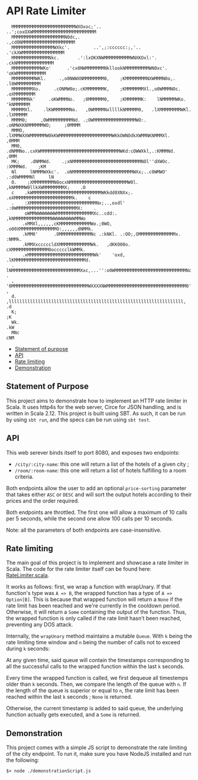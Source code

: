 # API Rate Limiter

```
  MMMMMMMMMMMMMMMMMMMMMMMMWXOxoc;'..            ..';coxOXWMMMMMMMMMMMMMMMMMMMMMMMM
  MMMMMMMMMMMMMMMMMMMMN0dc,.                            .,cd0NMMMMMMMMMMMMMMMMMMMM
  MMMMMMMMMMMMMMMMWXkc'.         ..',;:cccccc:;,'..         .'ckXWMMMMMMMMMMMMMMMM
  MMMMMMMMMMMMMMNkc.       .':lxOKXNWMMMMMMMMMMWNXKOxl:'.       .ckNMMMMMMMMMMMMMM
  MMMMMMMMMMMWKo'      .'cx0NWMMMMMMMNkllookNMMMMMMMMMWN0xc'.      'oKWMMMMMMMMMMM
  MMMMMMMMMWKl.     .,o0NWWXNMMMMMMMM0,    ;KMMMMMMMMNXWMMMN0o,.     .l0WMMMMMMMMM
  MMMMMMMMXo.     .cONMW0o;.cKMMMMMMMK,    ;KMMMMMMMXl.,o0WMMMNOc.     .oXMMMMMMMM
  MMMMMMNk'     .oKWMMMNo.   ;0MMMMMM0,    ;KMMMMMMK:    lNMMMMMWKo.     'kNMMMMMM
  MMMMMXl.    .lKWMMMMMMNo.   ,OWMMMMNxllllkNMMMMM0,   .lXMMMMMMMMWKl.    .lXMMMMM
  MMMM0;     ,OWMMMMMMMMMNd. .;OWMMMMMMMMMMMMMMMMWO:. .oNMWXKNMMMMMMWO;     ;0MMMM
  MMMO,    .lXMMWXXWMMMMMMW0kKWMMMMMMMMMMMMMMMMMMMMWKkOWNOdkXWMMNKNMMMXl.    ,0MMM
  MM0,    .dNMMNo..cxKWMMMMMMMMMMMMMMMMMMMMMMMMMMMMMMWKd:cOWWXkl,.:KMMMNd.    ,0MM
  MK;    .dNMMWd.    .;xNMMMMMMMMMMMMMMMMMMMMMMMMMMNOl''dXWOc.     :XMMMWd.    ;KM
  Nl     lNMMMWXkc'.  .oNMMMMMMMMMMMMMMMMMMMMMMMWXx;..c0WMWO'   .:d0WMMMMNl     lN
  O.    ;XMMMMMMMMN0ocxNMMMMMMMMMMMMMMMMMMMMMMW0l.  ,kNMMMMW0llkXWMMMMMMMMX;    .O
  c    .kWMMMMMMMMMMMMMMMMMMMMMMMMMMWKkdd0XNXx;.  .oXMMMMMMMMMMMMMMMMMMMMMMk.    c
  .    :XMMMMMMMMMMMMMMMMMMMMMMMMMNx;..,oxdl'   .:0WMMMMMMMMMMMMMMMMMMMMMMMX:    .
       oWMMWWWWWWWWMMMMMMMMMMMMMMXc..cdd:.     ,kNMMMMMMMMMMMMMMWWWWWWWWWMMWo
      .xMMXl,,,,,,cKMMMMMMMMMMMMWo.;0WO,     .o00XMMMMMMMMMMMMMMO:,,,,,,dNMMk.
      .kMM0'      .OMMMMMMMMMMMMNc .:kNKl. .:OO;,OMMMMMMMMMMMMMMx.      :NMMk.
      .kMMXxcccccldXMMMMMMMMMMMMWk.   ,dKKO00o. cXMMMMMMMMMMMMMM0occccclkWMMk.
      .xMMMMMMMMMMMMMMMMMMMMMMMMMWk'    'oxd, .lKMMMMMMMMMMMMMMMMMMMMMMMMMMMd.
  .    lNMMMMMMMMMMMMMMMMMMMMMMMMMMXxc,...'':o0WMMMMMMMMMMMMMMMMMMMMMMMMMMMNc    .
  ,    '0MMMMMMMMMMMMMMMMMMMMMMMMMMMMMWXXXXNWMMMMMMMMMMMMMMMMMMMMMMMMMMMMMM0'    ,
  d.    ,llllllllllllllllllllllllllllllllllllllllllllllllllllllllllllllllll,    .d
  K;                                                                            ;K
  Wk.                                                                          .kW
  MNc                                                                          cNM
  ```

  - [Statement of purpose](#statement-of-purpose)
  - [API](#api)
  - [Rate limiting](#rate-limiting)
  - [Demonstration](#demonstration)

  ## Statement of Purpose

  This project aims to demonstrate how to implement an HTTP rate limiter in Scala.
  It uses http4s for the web server, Circe for JSON handling, and is written in Scala 2.12.
  This project is built using SBT. As such, it can be run by using `sbt run`, and the specs can be
  run using `sbt test`.

  ## API

  This web serever binds itself to port 8080, and exposes two endpoints:

  - `/city/:city-name`: this one will return a list of the hotels of a given city ;
  - `/room/:room-name`: this one will return a list of hotels fulfilling to a room criteria.

  Both endpoints allow the user to add an optional `price-sorting` parameter that takes either `ASC`
  or `DESC` and will sort the output hotels according to their prices and the order required.

  Both endpoints are throttled. The first one will allow a maximum of 10 calls per 5 seconds, while
  the second one allow 100 calls per 10 seconds.

  Note: all the parameters of both endpoints are case-insensitive.

  ## Rate limiting

  The main goal of this project is to implement and showcase a rate limiter in Scala.
  The code for the rate limiter itself can be found here: [RateLimiter.scala](src/main/scala/ratelimiting/RateLimiter.scala).

  It works as follows: first, we wrap a function with wrapUnary. If that function's type was `A => B`,
  the wrapped function has a type of `A => Option[B]`. This is because that wrapped function will
  return a `None` if the rate limit has been reached and we're currently in the cooldown period.
  Otherwise, it will return a `Some` containing the output of the function.
  Thus, the wrapped function is only called if the rate limit hasn't been reached, preventing any
  DOS attack.

  Internally, the `wrapUnary` method maintains a mutable `Queue`.
  With `k` being the rate limiting time window and `n` being the number of calls not to exceed
  during `k` seconds:

  At any given time, said queue will contain the timestamps corresponding to all the successful calls
  to the wrapped function within the last `k` seconds.

  Every time the wrapped function is called, we first dequeue all timestemps older than `k` seconds.
  Then, we compare the length of the queue with `n`.
  If the length of the queue is superior or equal to `n`, the rate limit has been reached within the
  last `k` seconds ; `None` is returned.

  Otherwise, the current timestamp is added to said queue, the underlying function actually gets
  executed, and a `Some` is returned.

  ## Demonstration

  This project comes with a simple JS script to demonstrate the rate limiting of the city endpoint.
  To run it, make sure you have NodeJS installed and run the following:
  ```
  $> node ./demonstrationScript.js
  ```
